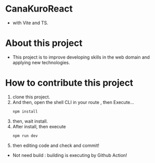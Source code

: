 # CanaKuroReact
- with Vite and TS.

# About this project
- This project is to improve developing skills in the web domain and applying new technologies.

# How to contribute this project
1. clone this project.
2. And then, open the shell CLI in your route , then Execute...
   ``` bash
   npm install
   ```
3. then, wait install.
4. After install, then execute
   ```bash
   npm run dev
   ```
5. then editing code and check and commit!
- Not need build : building is executing by Github Action!